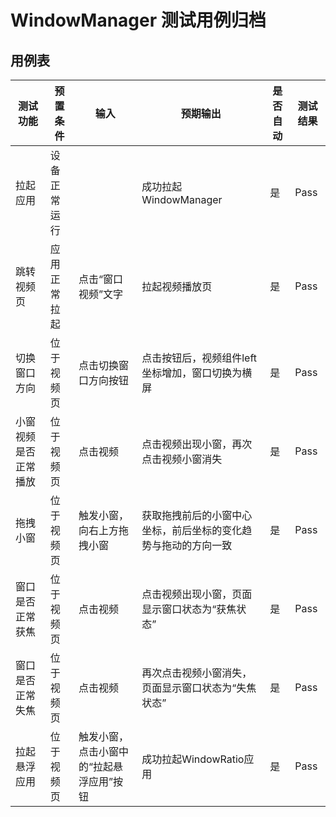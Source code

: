 # WindowManager 测试用例归档

## 用例表

| 测试功能             | 预置条件     | 输入                                     | 预期输出                                                     | 是否自动 | 测试结果 |
| -------------------- | ------------ | ---------------------------------------- | ------------------------------------------------------------ | -------- | -------- |
| 拉起应用             | 设备正常运行 |                                          | 成功拉起WindowManager                                        | 是       | Pass     |
| 跳转视频页           | 应用正常拉起 | 点击“窗口视频”文字                       | 拉起视频播放页                                               | 是       | Pass     |
| 切换窗口方向         | 位于视频页   | 点击切换窗口方向按钮                     | 点击按钮后，视频组件left坐标增加，窗口切换为横屏             | 是       | Pass     |
| 小窗视频是否正常播放 | 位于视频页   | 点击视频                                 | 点击视频出现小窗，再次点击视频小窗消失                       | 是       | Pass     |
| 拖拽小窗             | 位于视频页   | 触发小窗，向右上方拖拽小窗               | 获取拖拽前后的小窗中心坐标，前后坐标的变化趋势与拖动的方向一致 | 是       | Pass     |
| 窗口是否正常获焦     | 位于视频页   | 点击视频                                 | 点击视频出现小窗，页面显示窗口状态为“获焦状态”               | 是       | Pass     |
| 窗口是否正常失焦     | 位于视频页   | 点击视频                                 | 再次点击视频小窗消失，页面显示窗口状态为“失焦状态”           | 是       | Pass     |
| 拉起悬浮应用         | 位于视频页   | 触发小窗，点击小窗中的“拉起悬浮应用”按钮 | 成功拉起WindowRatio应用                                      | 是       | Pass     |
